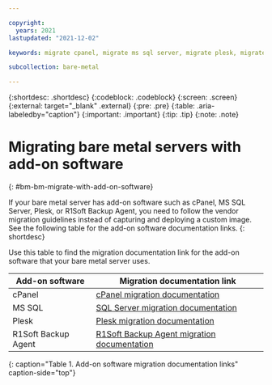 ```yaml
---

copyright:
  years: 2021
lastupdated: "2021-12-02"

keywords: migrate cpanel, migrate ms sql server, migrate plesk, migrate r1soft, migrate bare metal server, migrate bare metal, migrate addon, migrate add on, migrate software

subcollection: bare-metal

---
```


{:shortdesc: .shortdesc}
{:codeblock: .codeblock}
{:screen: .screen}
{:external: target="_blank" .external}
{:pre: .pre}
{:table: .aria-labeledby="caption"}
{:important: .important}
{:tip: .tip}
{:note: .note}

# Migrating bare metal servers with add-on software
{: #bm-bm-migrate-with-add-on-software}

If your bare metal server has add-on software such as cPanel, MS SQL Server, Plesk, or R1Soft Backup Agent, you need to follow the vendor migration guidelines instead of capturing and deploying a custom image. See the following table for the add-on software documentation links.
{: shortdesc}

Use this table to find the migration documentation link for the add-on software that your bare metal server uses. 

| Add-on software | Migration documentation link |
| ----- | ----- |
| cPanel | [cPanel migration documentation](https://docs.cpanel.net/whm/transfers/transfer-tool/) |
| MS SQL | [SQL Server migration documentation](https://docs.microsoft.com/en-us/sql/sql-server/migrate/?view=sql-server-ver15) |
| Plesk | [Plesk migration documentation](https://docs.plesk.com/en-US/onyx/migration-guide/migrating-from-supported-hosting-platfoms/migrating-via-the-plesk-interface.75721/) |
| R1Soft Backup Agent | [R1Soft Backup Agent migration documentation](http://wiki.r1soft.com/display/ServerBackup/Migrate+Server+Backup+Manager) |
{: caption="Table 1. Add-on software migration documentation links" caption-side="top"}
